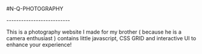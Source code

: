 #N-Q-PHOTOGRAPHY

*--------------------------*

This is a photography website I made for my brother ( because he is a camera enthusiast )
contains little javascript, CSS GRID and interactive UI to enhance your experience!


    
    